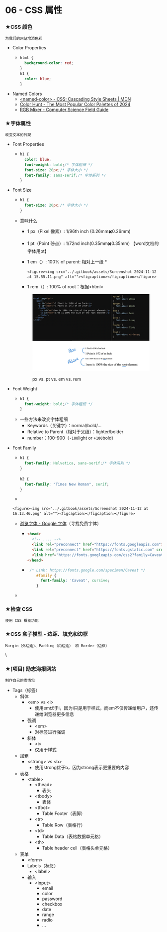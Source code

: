 # 06 - CSS 属性

### ★CSS 颜色

`为我们的网站增添色彩`

* Color Properties
  * ```css
    html {
      background-color: red;
    }
    h1 {
      color: blue;
    }
    ```
* Named Colors
  * [\<named-color> - CSS: Cascading Style Sheets | MDN](https://developer.mozilla.org/en-US/docs/Web/CSS/named-color)
  * [Color Hunt - The Most Popular Color Palettes of 2024](https://colorhunt.co/palettes/popular)
  * [RGB Mixer - Computer Science Field Guide](https://www.csfieldguide.org.nz/en/interactives/rgb-mixer/)

### ★字体属性

`改变文本的外观`

* Font Properties
  * ```css
    h1 {
      color: blue;
      font-weight: bold;/* 字体粗细 */
      font-size: 20px;/* 字体大小 */
      font-family: sans-serif;/* 字体系列 */
    }
    ```
* Font Size
  * ```css
    h1 {
      font-size: 20px;/* 字体大小 */
    }
    ```
  *   意味什么

      * 1 px（Pixel 像素）: 1/96th inch (0.26mm✖️0.26mm)
      * 1 pt（Point 磅点）: 1/72nd inch(0.35mm✖️0.35mm) 【word文档的字体用pt】
      * 1 em（）: 100% of parent: 相对上一级
        *

            <figure><img src="../.gitbook/assets/Screenshot 2024-11-12 at 15.55.11.png" alt=""><figcaption></figcaption></figure>
      * 1 rem（）: 100% of root：根据\<html>

      <figure><img src="../.gitbook/assets/Screenshot 2024-11-12 at 16.02.53.png" alt=""><figcaption><p>px vs. pt vs. em vs. rem</p></figcaption></figure>
* Font Weight
  * ```css
    h1 {
      font-weight: bold;/* 字体粗细 */
    }
    ```
  * 一些方法来改变字体粗细
    * Keywords（关键字）：normal/bold/...
    * Relative to Parent（相对于父级）：lighter/bolder
    * number：100-900（`-100`light or `+100`bold）
* Font Family
  * ```css
    h1 {
      font-family: Helvetica, sans-serif;/* 字体系列 */
    }

    h2 {
      font-family: "Times New Roman", serif;
    }
    ```
  *

      <figure><img src="../.gitbook/assets/Screenshot 2024-11-12 at 16.13.46.png" alt=""><figcaption></figcaption></figure>
  * [浏览字体 - Google 字体](https://fonts.google.com/)（寻找免费字体）
    * ```html
      <head>
        <!-- .... -->
        <link rel="preconnect" href="https://fonts.googleapis.com">
        <link rel="preconnect" href="https://fonts.gstatic.com" crossorigin>
        <link href="https://fonts.googleapis.com/css2?family=Caveat&display=swap" rel="stylesheet">
      </head>
      ```
    * ```css
       /* Link: https://fonts.google.com/specimen/Caveat */
          #family {
            font-family: 'Caveat', cursive;
          }
      ```
  *

### ★检查 CSS

`使用 CSS 概览功能`



### ★CSS 盒子模型 - 边距、填充和边框

`Margin（外边距）、Padding（内边距） 和 Border（边框）`

\




### ★\[项目] 励志海报网站

`制作自己的表情包`











* Tags（标签）
  * 斜体
    * \<em> vs \<i>
      * 使用em优于i，因为i只是用于样式，而em不仅传递给用户，还传递给浏览器更多信息
    * 强调
      * \<em>
      * 对标签进行强调
    * 斜体
      * \<i>
      * 仅用于样式
  * 加粗
    * \<strong> vs \<b>
      * 使用strong优于b，因为strong表示更重要的内容
  * 表格
    * \<table>
      * \<thead>
        * 表头
      * \<tbody>
        * 表体
      * \<tfoot>
        * Table Footer（表脚）
      * \<tr>
        * Table Row（表格行）
      * \<td>
        * Table Data（表格数据单元格）
      * \<th>
        * Table header cell（表格头单元格）
  * 表单
    * \<form>
    * Labels（标签）
      * \<label>
    * 输入
      * \<input>
        * email
        * color
        * password
        * checkbox
        * date
        * range
        * radio
        * …

